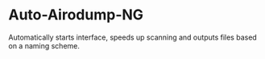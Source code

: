 # Auto-Airodump-NG
Automatically starts interface, speeds up scanning and outputs files based on a naming scheme.
